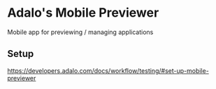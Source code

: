 # Adalo's Mobile Previewer
Mobile app for previewing / managing applications

## Setup
https://developers.adalo.com/docs/workflow/testing/#set-up-mobile-previewer
